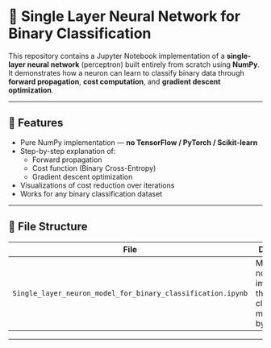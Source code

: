 # 🧠 Single Layer Neural Network for Binary Classification

This repository contains a Jupyter Notebook implementation of a **single-layer neural network** (perceptron) built entirely from scratch using **NumPy**.  
It demonstrates how a neuron can learn to classify binary data through **forward propagation**, **cost computation**, and **gradient descent optimization**.

---

## 🚀 Features

- Pure NumPy implementation — **no TensorFlow / PyTorch / Scikit-learn**
- Step-by-step explanation of:
  - Forward propagation
  - Cost function (Binary Cross-Entropy)
  - Gradient descent optimization
- Visualizations of cost reduction over iterations
- Works for any binary classification dataset

---

## 🧩 File Structure

| File | Description |
|------|--------------|
| `Single_layer_neuron_model_for_binary_classification.ipynb` | Main notebook implementing the binary classification model step-by-step |

---



